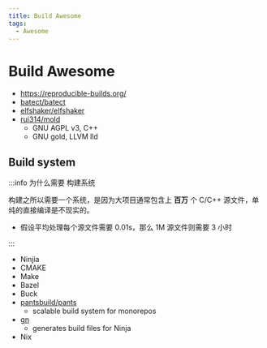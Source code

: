 ```yaml
---
title: Build Awesome
tags:
  - Awesome
---
```


# Build Awesome

- https://reproducible-builds.org/
- [batect/batect](https://github.com/batect/batect)
- [elfshaker/elfshaker](https://github.com/elfshaker/elfshaker)
- [rui314/mold](https://github.com/rui314/mold)
  - GNU AGPL v3, C++
  - GNU gold, LLVM lld

## Build system

:::info 为什么需要 构建系统

构建之所以需要一个系统，是因为大项目通常包含上 **百万** 个 C/C++ 源文件，单纯的直接编译是不现实的。

- 假设平均处理每个源文件需要 0.01s，那么 1M 源文件则需要 3 小时

:::

- Ninjia
- CMAKE
- Make
- Bazel
- Buck
- [pantsbuild/pants](https://github.com/pantsbuild/pants)
  - scalable build system for monorepos
- [gn](https://gn.googlesource.com/gn/)
  - generates build files for Ninja
- Nix
